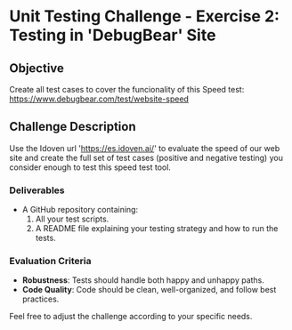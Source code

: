 # Unit Testing Challenge - Exercise 2: Testing in 'DebugBear' Site

## Objective

Create all test cases to cover the funcionality of this Speed test: https://www.debugbear.com/test/website-speed

## Challenge Description
Use the Idoven url 'https://es.idoven.ai/' to evaluate the speed of our web site and create the full set of test cases (positive and negative testing) you consider enough to test this speed test tool.

### Deliverables

- A GitHub repository containing:
    1. All your test scripts.
    2. A README file explaining your testing strategy and how to run the tests.

### Evaluation Criteria

- **Robustness**: Tests should handle both happy and unhappy paths.
- **Code Quality**: Code should be clean, well-organized, and follow best practices.

Feel free to adjust the challenge according to your specific needs.
